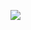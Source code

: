 ![](https://camo.githubusercontent.com/0c871d919fff33781be143545daeff794f15d1b1/68747470733a2f2f6769746875622e6769746875626173736574732e636f6d2f696d616765732f7370696e6e6572732f6f63746f6361742d7370696e6e65722d3132382e676966)
